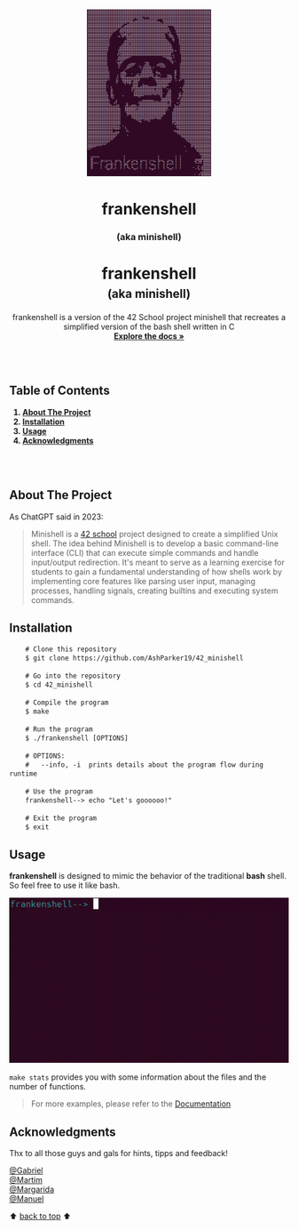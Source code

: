 <!-- Improved compatibility of back to top link: See: https://github.com/othneildrew/Best-README-Template/pull/73 -->
<a name="readme-top"></a>

<!-- PROJECT LOGO -->
<br />
<div align="center">
  <a href="https://github.com/0815-alex/42_minishell">
    <img src="images/logo.png" alt="Logo" width="224" height="300">
  </a>
  <h1 align="center">
    frankenshell
    <br/>
    <h3>(aka minishell)</h3>
</h1>
<h1 align="center">
    frankenshell
    <br/>
    <span style="font-size: 75%;">(aka minishell)</span>
</h1>
  <p align="center">
    frankenshell is a version of the 42 School project minishell that recreates a simplified version of the bash shell written in C
    <br />
    <a href="./docs/documentation.md"><strong>Explore the docs »</strong></a>
    <br />
    <br />
  </p>
</div>
<br>

<!-- TABLE OF CONTENTS -->
## Table of Contents
<b>
  <ol>
    <li><a href="#about-the-project">About The Project</a></li>
    <li><a href="#installation">Installation</a></li>
    <li><a href="#usage">Usage</a></li>
    <li><a href="#acknowledgments">Acknowledgments</a></li>
  </ol>
</b>
<br>
<br>

<!-- ABOUT THE PROJECT -->
## About The Project

As ChatGPT said in 2023:

> Minishell is a [42 school](https://42.fr/en/homepage/) project designed to create a simplified Unix shell. The idea behind Minishell is to develop a basic command-line interface (CLI) that can execute simple commands and handle input/output redirection. It's meant to serve as a learning exercise for students to gain a fundamental understanding of how shells work by implementing core features like parsing user input, managing processes, handling signals, creating builtins and executing system commands.


<!-- INSTALLATION -->
## Installation
```
	# Clone this repository
	$ git clone https://github.com/AshParker19/42_minishell

	# Go into the repository
	$ cd 42_minishell

	# Compile the program
	$ make

	# Run the program
	$ ./frankenshell [OPTIONS]

	# OPTIONS:
	# 	--info, -i	prints details about the program flow during runtime

	# Use the program
	frankenshell--> echo "Let's goooooo!"

	# Exit the program
	$ exit
```
<!-- USAGE EXAMPLES -->
## Usage

**frankenshell** is designed to mimic the behavior of the traditional **bash** shell. So feel free to use it like bash.

[![Example][example-gif]][link-docs]

`make stats` provides you with some information about the files and the number of functions.

> For more examples, please refer to the [Documentation][link-docs]

<!-- ACKNOWLEDGMENTS -->
## Acknowledgments
Thx to all those guys and gals for hints, tipps and feedback!

[@Gabriel](https://github.com/portugueseTorch)\
[@Martim](https://github.com/mm1212)\
[@Margarida](https://github.com/MariaAguiar)\
[@Manuel](https://github.com/manuel-aguiar)

:arrow_up:   <a href="#readme-top">back to top</a>   :arrow_up:

<!-- MARKDOWN LINKS & IMAGES -->
[example-gif]: /images/example.gif
[link-docs]: ./docs/documentation.md
